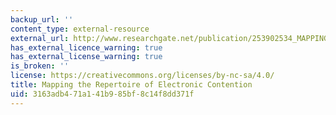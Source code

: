 ```yaml
---
backup_url: ''
content_type: external-resource
external_url: http://www.researchgate.net/publication/253902534_MAPPING_THE_REPERTOIRE_OF_ELECTRONIC_CONTENTION
has_external_licence_warning: true
has_external_license_warning: true
is_broken: ''
license: https://creativecommons.org/licenses/by-nc-sa/4.0/
title: Mapping the Repertoire of Electronic Contention
uid: 3163adb4-71a1-41b9-85bf-8c14f8dd371f
---
```

